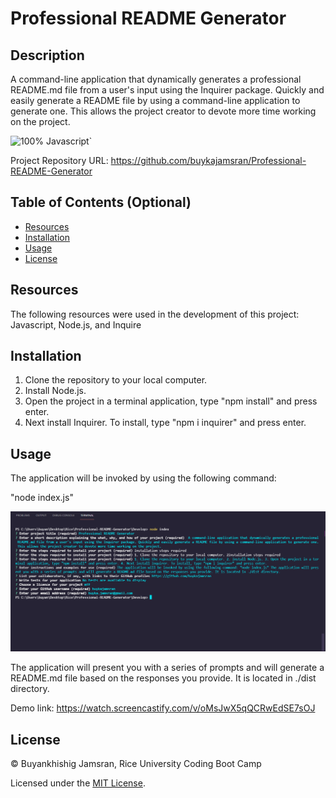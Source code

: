 # Professional README Generator

## Description

 A command-line application that dynamically generates a professional README.md file from a user's input using the Inquirer package. Quickly and easily generate a README file by using a command-line application to generate one. This allows the project creator to devote more time working on the project.

![100% Javascript](https://img.shields.io/badge/javascript-100%25-green)`

Project Repository URL: https://github.com/buykajamsran/Professional-README-Generator

## Table of Contents (Optional)

- [Resources](#resources)
- [Installation](#installation)
- [Usage](#usage)
- [License](#license)

## Resources

The following resources were used in the development of this project: Javascript, Node.js, and Inquire

## Installation

1. Clone the repository to your local computer.
2. Install Node.js. 
3. Open the project in a terminal application, type "npm install" and press enter. 
4. Next install Inquirer. To install, type "npm i inquirer" and press enter.

## Usage

The application will be invoked by using the following command:

"node index.js"

![alt text](Develop/assets/images/terminal-demo.PNG)

The application will present you with a series of prompts and will generate a README.md file based on the responses you provide. It is located in ./dist directory. 

Demo link: https://watch.screencastify.com/v/oMsJwX5qQCRwEdSE7sOJ

## License

© Buyankhishig Jamsran, Rice University Coding Boot Camp

Licensed under the [MIT License](LICENSE).
